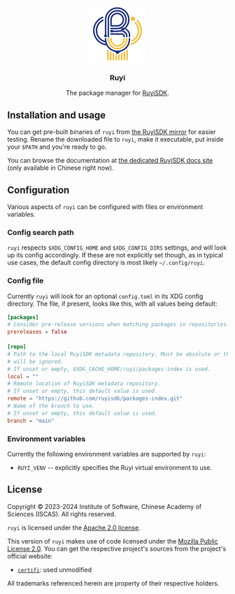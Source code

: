 <div align="center">
<img alt="RuyiSDK Logo" src="resources/ruyi-logo-256.png" height="128" />
<h3>Ruyi</h3>
<p>The package manager for <a href="https://github.com/ruyisdk">RuyiSDK</a>.</p>
</div>

## Installation and usage

You can get pre-built binaries of `ruyi` from [the RuyiSDK mirror][mirror-testing]
for easier testing. Rename the downloaded file to `ruyi`, make it executable,
put inside your `$PATH` and you're ready to go.

[mirror-testing]: https://mirror.iscas.ac.cn/ruyisdk/ruyi/testing/

You can browse the documentation at [the dedicated RuyiSDK docs site][docs]
(only available in Chinese right now).

[docs]: https://ruyisdk.github.io/docs/zh/introduction/

## Configuration

Various aspects of `ruyi` can be configured with files or environment variables.

### Config search path

`ruyi` respects `$XDG_CONFIG_HOME` and `$XDG_CONFIG_DIRS` settings, and will
look up its config accordingly. If these are not explicitly set though, as in
typical use cases, the default config directory is most likely `~/.config/ruyi`.

### Config file

Currently `ruyi` will look for an optional `config.toml` in its XDG config
directory. The file, if present, looks like this, with all values being default:

```toml
[packages]
# Consider pre-release versions when matching packages in repositories.
prereleases = false

[repo]
# Path to the local RuyiSDK metadata repository. Must be absolute or the setting
# will be ignored.
# If unset or empty, $XDG_CACHE_HOME/ruyi/packages-index is used.
local = ""
# Remote location of RuyiSDK metadata repository.
# If unset or empty, this default value is used.
remote = "https://github.com/ruyisdk/packages-index.git"
# Name of the branch to use.
# If unset or empty, this default value is used.
branch = "main"
```

### Environment variables

Currently the following environment variables are supported by `ruyi`:

* `RUYI_VENV` -- explicitly specifies the Ruyi virtual environment to use.

## License

Copyright &copy; 2023-2024 Institute of Software, Chinese Academy of Sciences (ISCAS).
All rights reserved.

`ruyi` is licensed under the [Apache 2.0 license](./LICENSE-Apache.txt).

This version of `ruyi` makes use of code licensed under the
[Mozilla Public License 2.0](https://mozilla.org/MPL/2.0/).
You can get the respective project's sources from the project's official
website:

* [`certifi`](https://github.com/certifi/python-certifi): used unmodified

All trademarks referenced herein are property of their respective holders.
